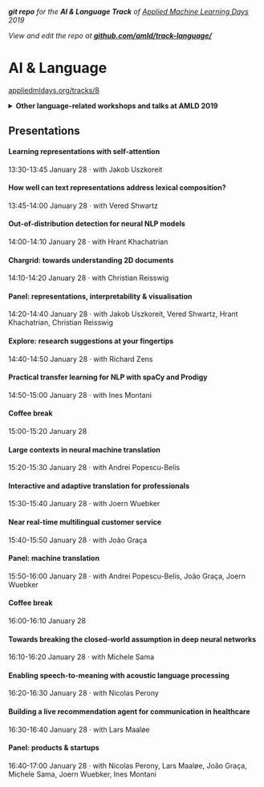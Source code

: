 ***git repo** for the **AI & Language Track** of [Applied Machine Learning Days](https://www.appliedmldays.org/) 2019*

*View and edit the repo at [**github.com/amld/track-language/**](https://github.com/amld/track-language/)*

# AI & Language

[appliedmldays.org/tracks/8](https://www.appliedmldays.org/tracks/8)

<details><summary><strong>Other language-related workshops and talks at AMLD 2019</strong></summary>

#### [Document Digitization Challenge](https://www.appliedmldays.org/workshops/document-digitization-challenge)
09:00-16:30 January 26

#### [Applied Language Technologies](https://www.appliedmldays.org/workshops/applied-language-technologies)
13:30-16:30 January 26

#### [Machine Learning for fake news detection: theory and practice](https://www.appliedmldays.org/workshops/machine-learning-for-fake-news-detection-theory-and-practice)
09:00-16:30 January 27

#### [Multilingual word alignment](https://www.appliedmldays.org/workshops/advances-in-ml-theory-meets-practice)
15:50-16:30 January 27 · with Armand Joulin, Research scientist, Facebook Artificial Intelligence Research

#### [Building an on-device voice assistant with Snips](https://www.appliedmldays.org/workshops/building-an-on-device-voice-assistant-with-snips)

#### [Reinforcement Learning - Natural language Processing - Sentiment analysis - NLTK](https://www.appliedmldays.org/workshops/machine-learning-in-finance)
14:30 - 16:00 January 27

#### [The Future of Digital Assistants - Hype vs. Reality](https://www.appliedmldays.org/workshops/waitalk-event-the-future-of-digital-assistants-hype-vs-reality)
17:00-20:00 January 28

#### [What Do You Think? - Language Models for Snippet Extraction from News Article Comments](https://www.appliedmldays.org/tracks/10)
16:00-16:10 January 28

</details>

## Presentations

#### Learning representations with self-attention

13:30-13:45 January 28 · with Jakob Uszkoreit

#### How well can text representations address lexical composition?

13:45-14:00 January 28 · with Vered Shwartz

#### Out-of-distribution detection for neural NLP models

14:00-14:10 January 28 · with Hrant Khachatrian

#### Chargrid: towards understanding 2D documents

14:10-14:20 January 28 · with Christian Reisswig

#### Panel: representations, interpretability & visualisation

14:20-14:40 January 28 · with Jakob Uszkoreit, Vered Shwartz, Hrant Khachatrian, Christian Reisswig

#### Explore: research suggestions at your fingertips

14:40-14:50 January 28 · with Richard Zens

#### Practical transfer learning for NLP with spaCy and Prodigy

14:50-15:00 January 28 · with Ines Montani

#### Coffee break

15:00-15:20 January 28

#### Large contexts in neural machine translation

15:20-15:30 January 28 · with Andrei Popescu-Belis

#### Interactive and adaptive translation for professionals

15:30-15:40 January 28 · with Joern Wuebker

#### Near real-time multilingual customer service

15:40-15:50 January 28 · with João Graça

#### Panel: machine translation

15:50-16:00 January 28 · with Andrei Popescu-Belis, João Graça, Joern Wuebker

#### Coffee break

16:00-16:10 January 28

#### Towards breaking the closed-world assumption in deep neural networks

16:10-16:20 January 28 · with Michele Sama

#### Enabling speech-to-meaning with acoustic language processing

16:20-16:30 January 28 · with Nicolas Perony

#### Building a live recommendation agent for communication in healthcare

16:30-16:40 January 28 · with Lars Maaløe

#### Panel: products & startups

16:40-17:00 January 28 · with Nicolas Perony, Lars Maaløe, João Graça, Michele Sama, Joern Wuebker, Ines Montani

